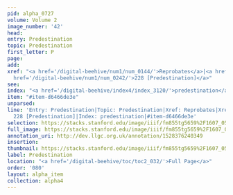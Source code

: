 ```yaml
---
pid: alpha_0727
volume: Volume 2
image_number: '42'
head: 
entry: Predestination
topic: Predestination
first_letter: P
page: 
add: 
xref: "<a href='/digital-beehive/num1/num_0144/'>Reprobates</a>|<a href='/digital-beehive/alpha2/alpha_0316/'>Fate</a>|<a
  href='/digital-beehive/num1/num_0242/'>228 [Predestination]</a>"
see: 
index: "<a href='/digital-beehive/index4/index_3120/'>predestination</a>"
item: "#item-d6466de3e"
unparsed: 
line: 'Entry: Predestination|Topic: Predestination|Xref: Reprobates|Xref: Fate|Xref:
  228 [Predestination]|Index: predestination|#item-d6466de3e'
selection: https://stacks.stanford.edu/image/iiif/fm855tg5659%2F1607_0509/806,1756,3008,521/full/0/default.jpg
full_image: https://stacks.stanford.edu/image/iiif/fm855tg5659%2F1607_0509/full/full/0/default.jpg
annotation_uri: http://dev.llgc.org.uk/annotation/1528376240349
insertion: 
thumbnail: https://stacks.stanford.edu/image/iiif/fm855tg5659%2F1607_0509/806,1756,600,180/250,/0/default.jpg
label: Predestination
location: "<a href='/digital-beehive/toc/toc2_032/'>Full Page</a>"
order: '080'
layout: alpha_item
collection: alpha4
---
```

